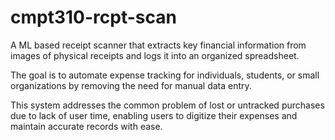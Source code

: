 # cmpt310-rcpt-scan


A ML based receipt scanner that extracts key financial information from images of physical receipts and logs it into an organized spreadsheet. 

The goal is to automate expense tracking for individuals, students, or small organizations by removing the need for manual data entry. 

This system addresses the common problem of lost or untracked purchases due to lack of user time, enabling users to digitize their expenses and maintain accurate records with ease.

